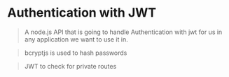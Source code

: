 # Authentication with JWT

> A node.js API that is going to handle Authentication with jwt for us in any application we want to use it in.

> bcryptjs is used to hash passwords

>JWT to check for private routes
